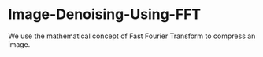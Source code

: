 # Image-Denoising-Using-FFT
We use the mathematical concept of Fast Fourier Transform to compress an image.
